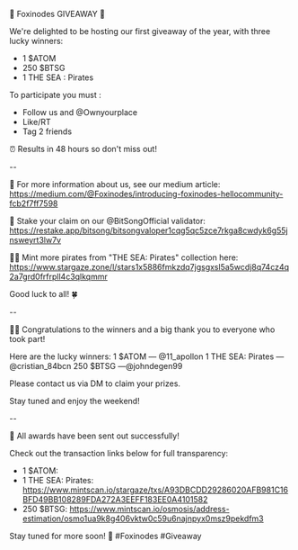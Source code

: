 🎁 Foxinodes GIVEAWAY 🎁

We're delighted to be hosting our first giveaway of the year, with three lucky winners:
- 1 $ATOM
- 250 $BTSG
- 1 THE SEA : Pirates

To participate you must :
- Follow us and @Ownyourplace
- Like/RT
- Tag 2 friends

⏰ Results in 48 hours so don't miss out!

--

📢 For more information about us, see our medium article:
https://medium.com/@Foxinodes/introducing-foxinodes-hellocommunity-fcb2f7ff7598

🌟 Stake your claim on our @BitSongOfficial validator:
https://restake.app/bitsong/bitsongvaloper1cqg5qc5zce7rkga8cwdyk6g55jnsweyrt3lw7v

🏴‍☠️ Mint more pirates from "THE SEA: Pirates" collection here: https://www.stargaze.zone/l/stars1x5886fmkzdq7jgsgxsl5a5wcdj8q74cz4q2a7grd0frfrpll4c3qlkqmmr

Good luck to all! 🍀

--

🥳🎉 Congratulations to the winners and a big thank you to everyone who took part!

Here are the lucky winners:
1 $ATOM — @11_apollon
1 THE SEA: Pirates — @cristian_84bcn
250 $BTSG —@johndegen99

Please contact us via DM to claim your prizes.

Stay tuned and enjoy the weekend!

--

🎁 All awards have been sent out successfully!

Check out the transaction links below for full transparency:
- 1 $ATOM: <private address>
- 1 THE SEA: Pirates: https://www.mintscan.io/stargaze/txs/A93DBCDD29286020AFB981C16BFD49BB108289FDA272A3EEFF183EE0A4101582
- 250 $BTSG: https://www.mintscan.io/osmosis/address-estimation/osmo1ua9k8g406vktw0c59u6najnpyx0msz9pekdfm3

Stay tuned for more soon! 🚀
#Foxinodes #Giveaway

